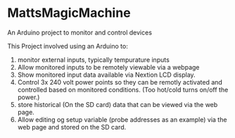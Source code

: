 # MattsMagicMachine
An Arduino project to monitor and control devices

This Project involved using an Arduino to:
1. monitor external inputs, typically tempurature inputs
2. Allow monitored inputs to be remotely viewable via a webpage
3. Show monitored input data available via Nextion LCD display.
4. Control 3x 240 volt power points so they can be remotly activated and controlled based on monitored conditions. (Too hot/cold turns on/off the power.)
5. store historical (On the SD card) data that can be viewed via the web page.
6. Allow editing og setup variable (probe addresses as an example) via the web page and stored on the SD card.

